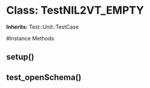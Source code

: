 # Class: TestNIL2VT_EMPTY
**Inherits:** Test::Unit::TestCase
    




#Instance Methods
## setup() [](#method-i-setup)

## test_openSchema() [](#method-i-test_openSchema)

